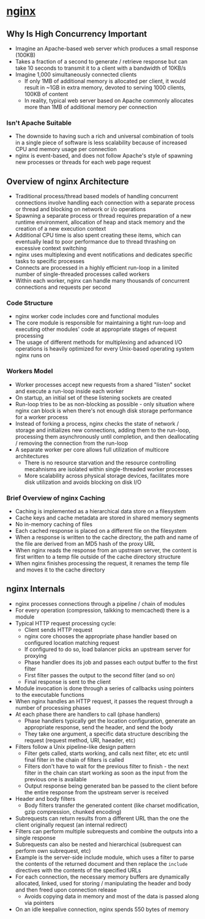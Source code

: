 # [nginx](https://www.aosabook.org/en/nginx.html)

## Why Is High Concurrency Important

* Imagine an Apache-based web server which produces a small response (100KB)
* Takes a fraction of a second to generate / retrieve response but can take 10 seconds to transmit it to a client with a bandwidth of 10KB/s
* Imagine 1,000 simultaneously connected clients
  * If only 1MB of additional memory is allocated per client, it would result in ~1GB in extra memory, devoted to serving 1000 clients, 100KB of content
  * In reality, typical web server based on Apache commonly allocates more than 1MB of additional memory per connection

### Isn't Apache Suitable

* The downside to having such a rich and universal combination of tools in a single piece of software is less scalability because of increased CPU and memory usage per connection
* nginx is event-based, and does not follow Apache's style of spawning new processes or threads for each web page request

## Overview of nginx Architecture

* Traditional process/thread based models of handling concurrent connections involve handling each connection with a separate process or thread and blocking on network or i/o operations
* Spawning a separate process or thread requires preparation of a new runtime environment, allocation of heap and stack memory and the creation of a new execution context
* Additional CPU time is also spent creating these items, which can eventually lead to poor performance due to thread thrashing on excessive context switching
* nginx uses multiplexing and event notifications and dedicates specific tasks to specific processes
* Connects are processed in a highly efficient run-loop in a limited number of single-threaded processes called workers
* Within each worker, nginx can handle many thousands of concurrent connections and requests per second

### Code Structure

* nginx worker code includes core and functional modules
* The core module is responsible for maintaining a tight run-loop and executing other modules' code at appropriate stages of request processing
* The usage of different methods for multiplexing and advanced I/O operations is heavily optimized for every Unix-based operating system nginx runs on

### Workers Model

* Worker processes accept new requests from a shared "listen" socket and execute a run-loop inside each worker
* On startup, an initial set of these listening sockets are created
* Run-loop tries to be as non-blocking as possible - only situation where nginx can block is when there's not enough disk storage performance for a worker process
* Instead of forking a process, nginx checks the state of network / storage and initializes new connections, adding them to the run-loop, processing them asynchronously until completion, and then deallocating / removing the connection from the run-loop
* A separate worker per core allows full utilization of multicore architectures
  * There is no resource starvation and the resource controlling mecahnisms are isolated within single-threaded worker processes
  * More scalability across physical storage devices, facilitates more disk utilization and avoids blocking on disk I/O

### Brief Overview of nginx Caching

* Caching is implemented as a hierarchical data store on a filesystem
* Cache keys and cache metadata are stored in shared memory segments
* No in-memory caching of files
* Each cached response is placed on a different file on the filesystem
* When a response is written to the cache directory, the path and name of the file are derived from an MD5 hash of the proxy URL
* When nginx reads the response from an upstream server, the content is first written to a temp file outside of the cache directory structure
* When nginx finishes processing the request, it renames the temp file and moves it to the cache directory

## nginx Internals

* nginx processes connections through a pipeline / chain of modules
* For every operation (compression, talkking to memcached) there is a module
* Typical HTTP request processing cycle:
  * Client sends HTTP request
  * nginx core chooses the appropriate phase handler based on configured location matching request
  * If configured to do so, load balancer picks an upstream server for proxying
  * Phase handler does its job and passes each output buffer to the first filter
  * First filter passes the output to the second filter (and so on)
  * Final response is sent to the client
* Module invocation is done through a series of callbacks using pointers to the executable functions
* When nginx handles an HTTP request, it passes the request through a number of processing phases
* At each phase there are handlers to call (phase handlers)
  * Phase handlers typically get the location configuration, generate an appropriate response, send the header, and send the body
  * They take one argument, a specific data structure describing the request (request method, URI, haeader, etc)
* Filters follow a Unix pipeline-like design pattern
  * Filter gets called, starts working, and calls next filter, etc etc until final filter in the chain of filters is called
  * Filters don't have to wait for the previous filter to finish - the next filter in the chain can start working as soon as the input from the previous one is available
  * Output response being generated ban be passed to the client before the entire response from the upstream server is received
* Header and body filters
  * Body filters transfer the generated content (like charset modification, gzip compression, chunked encoding)
* Subrequests can return results from a different URL than the one the client originally request (an internal redirect)
* Filters can perform multiple subrequests and combine the outputs into a single response
* Subrequests can also be nested and hierarchical (subrequest can perform own subrequest, etc)
* Example is the server-side include module, which uses a filter to parse the contents of the returned document and then replace the `include` directives with the contents of the specified URLs
* For each connection, the necessary memory buffers are dynamically allocated, linked, used for storing / manipulating the header and body and then freed upon connection release
  * Avoids copying data in memory and most of the data is passed along via pointers
* On an idle keepalive connection, nginx spends 550 bytes of memory
